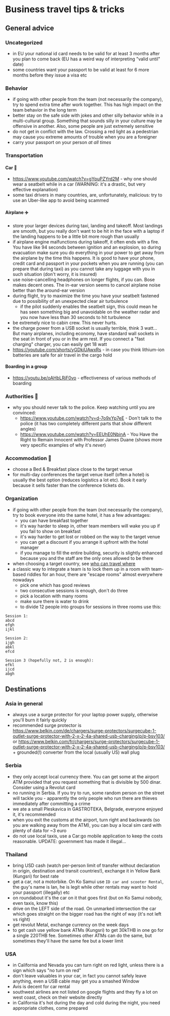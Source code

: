 # Business travel tips & tricks

## General advice

### Uncategorized

- in EU your national id card needs to be valid for at least 3 months after you plan to come back (EU has a weird way of interpreting "valid until" date)
- some countries want your passport to be valid at least for 6 more months before they issue a visa etc

### Behavior

- if going with other people from the team (not necessarily the company), try to spend extra time after work together.
  This has high impact on the team behavior in the long term
- better stay on the safe side with jokes and other silly behavior while in a multi-cultural group.
  Something that sounds silly in your culture may be offensive in another.
  Also, some people are just extremely sensitive
- do not get in conflict with the law.
  Crossing a red light as a pedestrian may cause you extreme amounts of trouble when you are a foreigner
- carry your passport on your person *at all times*

### Transportation

#### Car 🚗

- <https://www.youtube.com/watch?v=gYpuPZYrd2M> - why one should wear a seatbelt while in a car (WARNING:
  it's a drastic, but very effective explanation)
- some taxi drivers in many countries, are, unfortunately, malicious:
  try to use an Uber-like app to avoid being scammed

#### Airplane ✈️

- store your larger devices during taxi, landing and takeoff.
  Most landings are smooth, but you really don't want to be hit in the face with a laptop if the landing happens to be a little bit more rough than usually
- if airplane engine malfunctions during takeoff, it often ends with a fire.
  You have like 94 seconds between ignition and an explosion, so during evacuation make sure you do everything in your power to get away from the airplane by the time this happens.
  It is good to have your phone, credit card and passport in your pockets when you are running (you can prepare that during taxi) as you cannot take any luggage with you in such situation (don't worry, it is insured)
- use noise-cancelling headphones on longer flights, if you can.
  Bose makes decent ones.
  The in-ear version seems to cancel airplane noise better than the around-ear version
- during flight, try to maximize the time you have your seatbelt fastened due to possibility of an unexpected clear air turbulence
  - if the pilot suddenly enables the seatbelt sign, this could mean he has seen something big and unavoidable on the weather radar and you now have less than 30 seconds to hit turbulence
- be extremely nice to cabin crew.
  This never hurts.
- the charge power from a USB socket is usually terrible, think 3 watt... But many airplanes, including economy, have standard wall sockets in the seat in front of you or in the arm rest.
  If you connect a "fast charging" charger, you can easily get 18 watt
- <https://youtube.com/shorts/yGDkiUAwxRs> - in case you think lithium-ion batteries are safe for air travel in the cargo hold

#### Boarding in a group

- <https://youtu.be/oAHbLRjF0vo> - effectiveness of various methods of boarding

### Authorities 👮

- why you should never talk to the police.
  Keep watching until you are convinced:
  - <https://www.youtube.com/watch?v=d-7o9xYp7eE> - Don't talk to the police (it has two completely different parts that show different angles)
  - <https://www.youtube.com/watch?v=EEUhE0NbinA> - You Have the Right to Remain Innocent with Professor James Duane (shows more very specific examples of why it's *never*)

### Accommodation 🏨

- choose a Bed & Breakfast place close to the target venue
- for multi-day conferences the target venue itself (often a hotel) is usually the best option (reduces logistics a lot etc).
  Book it early because it sells faster than the conference tickets do.

### Organization

- if going with other people from the team (not necessarily the company), try to book everyone into the same hotel, it has a few advantages:
  - you can have breakfast together
  - it's way harder to sleep in, other team members will wake you up if you fail to show on breakfast
  - it's way harder to get lost or robbed on the way to the target venue
  - you can get a discount if you arrange it upfront with the hotel manager
  - if you manage to fill the entire building, security is slightly enhanced because you and the staff are the only ones allowed to be there
- when choosing a target country, see [who can travel where](https://www.henleypassportindex.com/passport)
- a classic way to integrate a team is to lock them up in a room with team-based riddles for an hour, there are "escape rooms" almost everywhere nowadays
  - pick one which has good reviews
  - two consecutive sessions is enough, don't do three
  - pick a location with many rooms
  - make sure there is water to drink
  - to divide 12 people into groups for sessions in three rooms use this:

```
Session 1:
abcd
efgh
ijkl

Session 2:
ijgh
abkl
efcd

Session 3 (hopefully not, 2 is enough):
efkl
ijcd
abgh
```

## Destinations

### Asia in general

- always use a surge protector for your laptop power supply, otherwise you'll burn it fairly quickly
- recommended surge protector is <https://www.belkin.com/de/chargers/surge-protectors/surgecube-1-outlet-surge-protector-with-2-x-2-4a-shared-usb-charging/p/p-bsv103/> or <https://www.belkin.com/fr/chargers/surge-protectors/surgecube-1-outlet-surge-protector-with-2-x-2-4a-shared-usb-charging/p/p-bsv103/> + grounded(!) converter from the local (usually US) wall plug

### Serbia

- they only accept local currency there.
  You can get some at the airport ATM provided that you request something that is divisible by 500 dinar.
  Consider using a Revolut card
- no running in Serbia.
  If you try to run, some random person on the street will tackle you - apparently the only people who run there are thieves immediately after committing a crime
- we ate a small Pleskavica in GASTROTEKA, Belgrade, everyone enjoyed it, it's recommended
- when you exit the customs at the airport, turn right and backwards (so you are walking away from the ATM), you can buy a local sim card with plenty of data for \~3 euro
- do not use local taxis, use a Car:go mobile application to keep the costs reasonable.
  UPDATE:
  government has made it illegal...

### Thailand

- bring USD cash (watch per-person limit of transfer without declaration in origin, destination and transit countries!), exchange it in Yellow Bank (Kungsri) for best rate
- get a car, not a motorbike.
  On Ko Samui use `ID car and scooter Rental`, the guy's name is Ian, he is legit while other rentals may want to hold your passport (illegally) etc
- on roundabout it's the car on it that goes first (but on Ko Samui nobody, even taxis, know this)
- drive on the LEFT side of the road.
  On unmarked intersection the car which goes straight on the bigger road has the right of way (it's not left vs right)
- get revolut Metal, exchange currency on the week days
- to get cash use yellow bank ATMs (Kungsri) to get 30kTHB in one go for a single 220THB fee.
  Sometimes other ATMs can do the same, but sometimes they'll have the same fee but a lower limit

### USA

- in California and Nevada you can turn right on red light, unless there is a sign which says "no turn on red"
- don't leave valuables in your car, in fact you cannot safely leave anything, even a USB cable may get you a smashed Window
- Avis is decent for car rental
- southwest airlines are not listed on google flights and they fly a lot on west coast, check on their website directly
- in California it's hot during the day and cold during the night, you need appropriate clothes, come prepared
